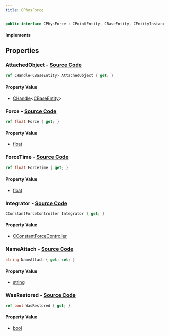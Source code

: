 ```yaml
---
title: CPhysForce
---
```


```csharp
public interface CPhysForce : CPointEntity, CBaseEntity, CEntityInstance, ISchemaClass<CEntityInstance>, ISchemaClass<CBaseEntity>, ISchemaClass<CPointEntity>, ISchemaClass<CPhysForce>, ISchemaField, ISchemaClass, INativeHandle
```

#### Implements

## Properties

### **AttachedObject** - [Source Code](https://github.com/swiftly-solution/swiftlys2/blob/main/managed/src/SwiftlyS2.Generated/Schemas/Interfaces/CPhysForce.cs#L22)

```csharp
ref CHandle<CBaseEntity> AttachedObject { get; }
```

#### Property Value

- [CHandle](/docs/api/shared/natives/chandle-1)<[CBaseEntity](/docs/api/shared/schemadefinitions/cbaseentity)>

### **Force** - [Source Code](https://github.com/swiftly-solution/swiftlys2/blob/main/managed/src/SwiftlyS2.Generated/Schemas/Interfaces/CPhysForce.cs#L18)

```csharp
ref float Force { get; }
```

#### Property Value

- [float](https://learn.microsoft.com/dotnet/api/system.single)

### **ForceTime** - [Source Code](https://github.com/swiftly-solution/swiftlys2/blob/main/managed/src/SwiftlyS2.Generated/Schemas/Interfaces/CPhysForce.cs#L20)

```csharp
ref float ForceTime { get; }
```

#### Property Value

- [float](https://learn.microsoft.com/dotnet/api/system.single)

### **Integrator** - [Source Code](https://github.com/swiftly-solution/swiftlys2/blob/main/managed/src/SwiftlyS2.Generated/Schemas/Interfaces/CPhysForce.cs#L26)

```csharp
CConstantForceController Integrator { get; }
```

#### Property Value

- [CConstantForceController](/docs/api/shared/schemadefinitions/cconstantforcecontroller)

### **NameAttach** - [Source Code](https://github.com/swiftly-solution/swiftlys2/blob/main/managed/src/SwiftlyS2.Generated/Schemas/Interfaces/CPhysForce.cs#L16)

```csharp
string NameAttach { get; set; }
```

#### Property Value

- [string](https://learn.microsoft.com/dotnet/api/system.string)

### **WasRestored** - [Source Code](https://github.com/swiftly-solution/swiftlys2/blob/main/managed/src/SwiftlyS2.Generated/Schemas/Interfaces/CPhysForce.cs#L24)

```csharp
ref bool WasRestored { get; }
```

#### Property Value

- [bool](https://learn.microsoft.com/dotnet/api/system.boolean)

